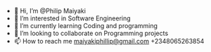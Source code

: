 - 👋 Hi, I’m @Philip Maiyaki
- 👀 I’m interested in Software Engineering
- 🌱 I’m currently learning Coding and programming
- 💞️ I’m looking to collaborate on Programming projects
- 📫 How to reach me maiyakiphillip@gmail.com
+2348065263854

<!---
Maiyaki1021994/Maiyaki1021994 is a ✨ special ✨ repository because its `README.md` (this file) appears on your GitHub profile.
You can click the Preview link to take a look at your changes.
--->
